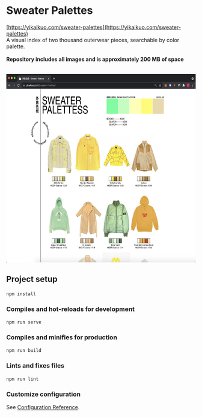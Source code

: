 # Sweater Palettes

[https://yikaikuo.com/sweater-palettes](https://yikaikuo.com/sweater-palettes)
<br>
A visual index of two thousand outerwear pieces, searchable by color palette. 
<br>
<br>
<strong>Repository includes all images and is approximately 200 MB of space</strong>
<br>
<br>

<p align="center">
  <img height="500" src="./docs/screenshot1.png">  
</p>


## Project setup
```
npm install
```

### Compiles and hot-reloads for development
```
npm run serve
```

### Compiles and minifies for production
```
npm run build
```

### Lints and fixes files
```
npm run lint
```

### Customize configuration
See [Configuration Reference](https://cli.vuejs.org/config/).
